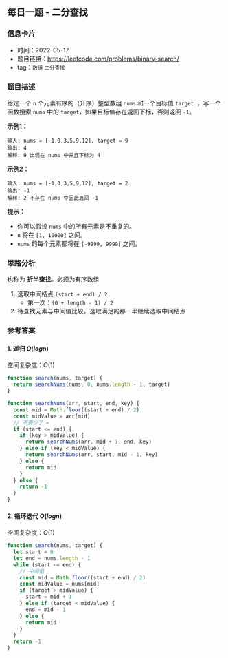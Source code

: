 ## 每日一题 - 二分查找

### 信息卡片

- 时间：2022-05-17
- 题目链接：https://leetcode.com/problems/binary-search/
- tag：`数组` `二分查找`

### 题目描述

给定一个 `n` 个元素有序的（升序）整型数组 `nums` 和一个目标值 `target`  ，写一个函数搜索 `nums` 中的 `target`，如果目标值存在返回下标，否则返回 `-1`。

**示例1：**

```
输入: nums = [-1,0,3,5,9,12], target = 9
输出: 4
解释: 9 出现在 nums 中并且下标为 4
```

**示例2：**

```
输入: nums = [-1,0,3,5,9,12], target = 2
输出: -1
解释: 2 不存在 nums 中因此返回 -1
```

**提示：**

- 你可以假设 `nums` 中的所有元素是不重复的。
- `n` 将在 `[1, 10000]` 之间。
- `nums` 的每个元素都将在 `[-9999, 9999]` 之间。

### 思路分析

也称为 __折半查找__。必须为有序数组

1. 选取中间结点 `(start + end) / 2`
    - 第一次：`(0 + length - 1) / 2`
2. 待查找元素与中间值比较，选取满足的那一半继续选取中间结点

### 参考答案

#### 1. 递归 $O(logn)$

空间复杂度：$O(1)$

```javascript {.line-numbers}
function search(nums, target) {
  return searchNums(nums, 0, nums.length - 1, target)
}

function searchNums(arr, start, end, key) {
  const mid = Math.floor((start + end) / 2)
  const midValue = arr[mid]
  // 不要少了 =
  if (start <= end) {
    if (key > midValue) {
      return searchNums(arr, mid + 1, end, key)
    } else if (key < midValue) {
      return searchNums(arr, start, mid - 1, key)
    } else {
      return mid
    }
  } else {
    return -1
  }
}
```

#### 2. 循环迭代 $O(logn)$

空间复杂度：$O(1)$

```javascript {.line-numbers}
function search(nums, target) {
  let start = 0
  let end = nums.length - 1
  while (start <= end) {
    // 中间值
    const mid = Math.floor((start + end) / 2)
    const midValue = nums[mid]
    if (target > midValue) {
      start = mid + 1
    } else if (target < midValue) {
      end = mid - 1
    } else {
      return mid
    }
  }
  return -1
}
```